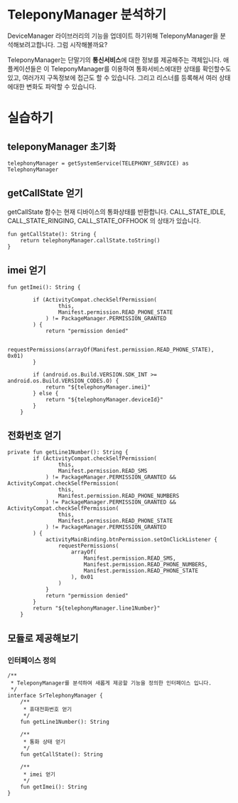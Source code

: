# TeleponyManager 분석하기

DeviceManager 라이브러리의 기능을 업데이트 하기위해 TeleponyManager을 분석해보려고합니다. 그럼 시작해볼까요?

TeleponyManager는 단말기의 <b>통신서비스</b>에 대한 정보를 제공해주는 객체입니다. 애플케이션들은 이 TeleponyManager를 이용하여 통화서비스에대한 상태를 확인할수도있고, 여러가지 구독정보에 접근도 할 수 있습니다. 그리고 리스너를 등록해서 여러 상태에대한 변화도 파악할 수 있습니다.



# 실습하기

## teleponyManager 초기화
```
telephonyManager = getSystemService(TELEPHONY_SERVICE) as TelephonyManager
```

## getCallState 얻기
getCallState 함수는 현재 디바이스의 통화상태를 반환합니다.
CALL_STATE_IDLE, CALL_STATE_RINGING, CALL_STATE_OFFHOOK
의 상태가 있습니다.
```
fun getCallState(): String {
    return telephonyManager.callState.toString()
}
```

## imei 얻기
```
fun getImei(): String {

        if (ActivityCompat.checkSelfPermission(
                this,
                Manifest.permission.READ_PHONE_STATE
            ) != PackageManager.PERMISSION_GRANTED
        ) {
            return "permission denied"

            requestPermissions(arrayOf(Manifest.permission.READ_PHONE_STATE), 0x01)
        }

        if (android.os.Build.VERSION.SDK_INT >= android.os.Build.VERSION_CODES.O) {
            return "${telephonyManager.imei}"
        } else {
            return "${telephonyManager.deviceId}"
        }
    }
```

## 전화번호 얻기
```
private fun getLine1Number(): String {
        if (ActivityCompat.checkSelfPermission(
                this,
                Manifest.permission.READ_SMS
            ) != PackageManager.PERMISSION_GRANTED && ActivityCompat.checkSelfPermission(
                this,
                Manifest.permission.READ_PHONE_NUMBERS
            ) != PackageManager.PERMISSION_GRANTED && ActivityCompat.checkSelfPermission(
                this,
                Manifest.permission.READ_PHONE_STATE
            ) != PackageManager.PERMISSION_GRANTED
        ) {
            activityMainBinding.btnPermission.setOnClickListener {
                requestPermissions(
                    arrayOf(
                        Manifest.permission.READ_SMS,
                        Manifest.permission.READ_PHONE_NUMBERS,
                        Manifest.permission.READ_PHONE_STATE
                    ), 0x01
                )
            }
            return "permission denied"
        }
        return "${telephonyManager.line1Number}"
    }
```

## 모듈로 제공해보기

### 인터페이스 정의
```
/**
 * TeleponyManager를 분석하여 새롭게 제공할 기능을 정의한 인터페이스 입니다.
 */
interface SrTelephonyManager {
    /**
     * 휴대전화번호 얻기
     */
    fun getLine1Number(): String

    /**
     * 통화 상태 얻기
     */
    fun getCallState(): String

    /**
     * imei 얻기
     */
    fun getImei(): String
}
```